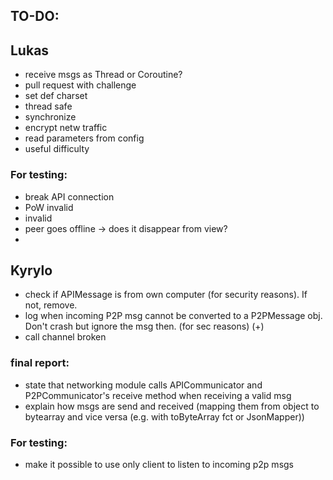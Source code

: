 ## TO-DO:

## Lukas

- receive msgs as Thread or Coroutine?
- pull request with challenge
- set def charset
- thread safe
- synchronize
- encrypt netw traffic
- read parameters from config
- useful difficulty

### For testing:

- break API connection
- PoW invalid
- invalid
- peer goes offline -> does it disappear from view?
-

## Kyrylo

- check if APIMessage is from own computer (for security reasons). If not, remove.
- log when incoming P2P msg cannot be converted to a P2PMessage obj. Don't crash but ignore the msg then. (for sec
  reasons) (+)
- call channel broken

### final report:

- state that networking module calls APICommunicator and P2PCommunicator's receive method when receiving a valid msg
- explain how msgs are send and received (mapping them from object to bytearray and vice versa (e.g. with toByteArray
  fct or JsonMapper))

### For testing:

- make it possible to use only client to listen to incoming p2p msgs